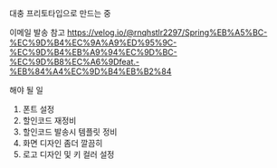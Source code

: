 대충 프리토타입으로 만드는 중

이메일 발송 참고
https://velog.io/@rnqhstlr2297/Spring%EB%A5%BC-%EC%9D%B4%EC%9A%A9%ED%95%9C-%EC%9D%B4%EB%A9%94%EC%9D%BC-%EC%9D%B8%EC%A6%9Dfeat.-%EB%84%A4%EC%9D%B4%EB%B2%84


해야 될 일
1. 폰트 설정
2. 할인코드 재정비
3. 할인코드 발송시 템플릿 정비
4. 화면 디자인 좀더 깔끔히
5. 로고 디자인 및 키 컬러 설정
